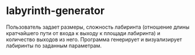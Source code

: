 # labyrinth-generator
 Пользователь задает размеры, сложность лабиринта (отношение длины кратчайшего пути от входа к выходу к площади лабиринта) и количество выходов из него. Программа генерирует и визуализирует лабиринты по заданным параметрам.
